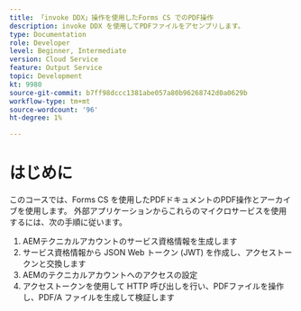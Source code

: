 ```yaml
---
title: 「invoke DDX」操作を使用したForms CS でのPDF操作
description: invoke DDX を使用してPDFファイルをアセンブリします。
type: Documentation
role: Developer
level: Beginner, Intermediate
version: Cloud Service
feature: Output Service
topic: Development
kt: 9980
source-git-commit: b7ff98dccc1381abe057a80b96268742d0a0629b
workflow-type: tm+mt
source-wordcount: '96'
ht-degree: 1%

---
```


# はじめに

このコースでは、Forms CS を使用したPDFドキュメントのPDF操作とアーカイブを使用します。 外部アプリケーションからこれらのマイクロサービスを使用するには、次の手順に従います。

1. AEMテクニカルアカウントのサービス資格情報を生成します
1. サービス資格情報から JSON Web トークン (JWT) を作成し、アクセストークンと交換します
1. AEMのテクニカルアカウントへのアクセスの設定
1. アクセストークンを使用して HTTP 呼び出しを行い、PDFファイルを操作し、PDF/A ファイルを生成して検証します
